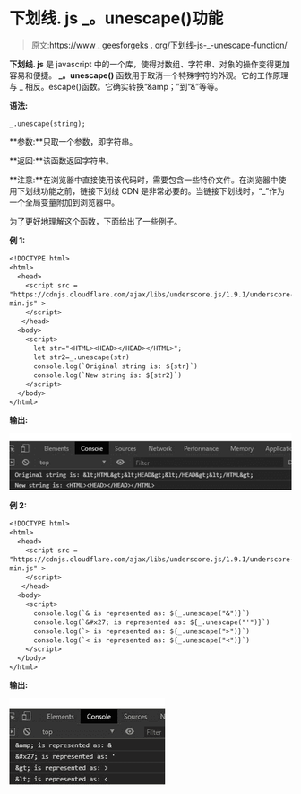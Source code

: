 # 下划线. js _。unescape()功能

> 原文:[https://www . geesforgeks . org/下划线-js-_-unescape-function/](https://www.geeksforgeeks.org/underscore-js-_-unescape-function/)

**下划线. js** 是 javascript 中的一个库，使得对数组、字符串、对象的操作变得更加容易和便捷。 **_。unescape()** 函数用于取消一个特殊字符的外观。它的工作原理与 _ 相反。escape()函数。它确实转换“&amp；”到“&”等等。

**语法:**

```
_.unescape(string);
```

**参数:**只取一个参数，即字符串。

**返回:**该函数返回字符串。

**注意:**在浏览器中直接使用该代码时，需要包含一些特价文件。在浏览器中使用下划线功能之前，链接下划线 CDN 是非常必要的。当链接下划线时，“_”作为一个全局变量附加到浏览器中。

为了更好地理解这个函数，下面给出了一些例子。

**例 1:**

```
<!DOCTYPE html> 
<html> 
  <head> 
    <script src =  
"https://cdnjs.cloudflare.com/ajax/libs/underscore.js/1.9.1/underscore-min.js" > 
    </script> 
   </head> 
  <body>
    <script>
      let str="<HTML><HEAD></HEAD></HTML>";
      let str2=_.unescape(str)
      console.log(`Original string is: ${str}`)
      console.log(`New string is: ${str2}`)
    </script>
  </body> 
</html>
```

**输出:**

![](img/7823f454cfaddee405009ba19b240240.png)

**例 2:**

```
<!DOCTYPE html> 
<html> 
  <head> 
    <script src =  
"https://cdnjs.cloudflare.com/ajax/libs/underscore.js/1.9.1/underscore-min.js" > 
    </script> 
   </head> 
  <body>
    <script>
      console.log(`& is represented as: ${_.unescape("&")}`)
      console.log(`&#x27; is represented as: ${_.unescape("'")}`)
      console.log(`> is represented as: ${_.unescape(">")}`)
      console.log(`< is represented as: ${_.unescape("<")}`)
    </script>
  </body> 
</html>
```

**输出:**

![](img/80717d0bb2477fc2289c4413f11a84d9.png)